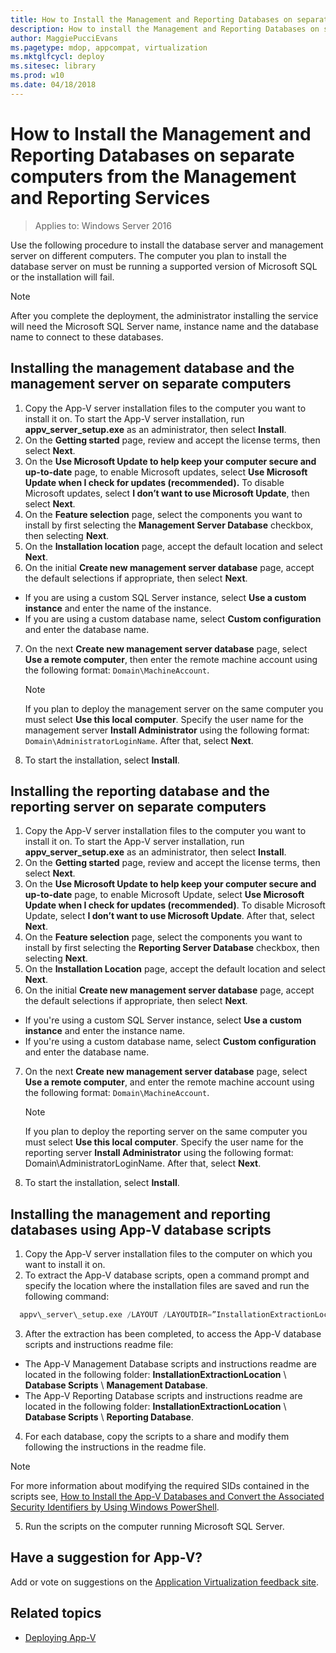 ```yaml
---
title: How to Install the Management and Reporting Databases on separate computers from the Management and Reporting Services (Windows 10)
description: How to install the Management and Reporting Databases on separate computers from the Management and Reporting Services.
author: MaggiePucciEvans
ms.pagetype: mdop, appcompat, virtualization
ms.mktglfcycl: deploy
ms.sitesec: library
ms.prod: w10
ms.date: 04/18/2018
---
```

# How to Install the Management and Reporting Databases on separate computers from the Management and Reporting Services

>Applies to: Windows Server 2016

Use the following procedure to install the database server and management server on different computers. The computer you plan to install the database server on must be running a supported version of Microsoft SQL or the installation will fail.

>[!NOTE]
>After you complete the deployment, the administrator installing the service will need the Microsoft SQL Server name, instance name and the database name to connect to these databases.

## Installing the management database and the management server on separate computers

1. Copy the App-V server installation files to the computer you want to install it on. To start the App-V server installation, run **appv\_server\_setup.exe** as an administrator, then select **Install**.
2. On the **Getting started** page, review and accept the license terms, then select **Next**.
3. On the **Use Microsoft Update to help keep your computer secure and up-to-date** page, to enable Microsoft updates, select **Use Microsoft Update when I check for updates (recommended).** To disable Microsoft updates, select **I don’t want to use Microsoft Update**, then select **Next**.
4. On the **Feature selection** page, select the components you want to install by first selecting the **Management Server Database** checkbox, then selecting **Next**.
5. On the **Installation location** page, accept the default location and select **Next**.
6. On the initial **Create new management server database** page, accept the default selections if appropriate, then select **Next**.
  * If you are using a custom SQL Server instance, select **Use a custom instance** and enter the name of the instance.
  * If you are using a custom database name, select **Custom configuration** and enter the database name.
7. On the next **Create new management server database** page, select **Use a remote computer**, then enter the remote machine account using the following format: ```Domain\MachineAccount```.

    >[!NOTE]
    >If you plan to deploy the management server on the same computer you must select **Use this local computer**. Specify the user name for the management server **Install Administrator** using the following format: ```Domain\AdministratorLoginName```. After that, select **Next**.
8. To start the installation, select **Install**.

## Installing the reporting database and the reporting server on separate computers

1. Copy the App-V server installation files to the computer you want to install it on. To start the App-V server installation, run **appv\_server\_setup.exe** as an administrator, then select **Install**.
2. On the **Getting started** page, review and accept the license terms, then select **Next**.
3. On the **Use Microsoft Update to help keep your computer secure and up-to-date** page, to enable Microsoft Update, select **Use Microsoft Update when I check for updates (recommended)**. To disable Microsoft Update, select **I don’t want to use Microsoft Update**. After that, select **Next**.
4. On the **Feature selection** page, select the components you want to install by first selecting the **Reporting Server Database** checkbox, then selecting **Next**.
5. On the **Installation Location** page, accept the default location and select **Next**.
6. On the initial **Create new management server database** page, accept the default selections if appropriate, then select **Next**.
 * If you're using a custom SQL Server instance, select **Use a custom instance** and enter the instance name.
 * If you're using a custom database name, select **Custom configuration** and enter the database name.
7. On the next **Create new management server database** page, select **Use a remote computer**, and enter the remote machine account using the following format: ```Domain\MachineAccount```.

    >[!NOTE]
    >If you plan to deploy the reporting server on the same computer you must select **Use this local computer**. Specify the user name for the reporting server **Install Administrator** using the following format: Domain\\AdministratorLoginName. After that, select **Next**.
8. To start the installation, select **Install**.

## Installing the management and reporting databases using App-V database scripts

1. Copy the App-V server installation files to the computer on which you want to install it on.
2. To extract the App-V database scripts, open a command prompt and specify the location where the installation files are saved and run the following command:

  ```SQL
    appv\_server\_setup.exe /LAYOUT /LAYOUTDIR=”InstallationExtractionLocation”
  ```
  
3. After the extraction has been completed, to access the App-V database scripts and instructions readme file:

 * The App-V Management Database scripts and instructions readme are located in the following folder: **InstallationExtractionLocation** \\ **Database Scripts** \\ **Management Database**.
 * The App-V Reporting Database scripts and instructions readme are located in the following folder: **InstallationExtractionLocation** \\ **Database Scripts** \\ **Reporting Database**.
4. For each database, copy the scripts to a share and modify them following the instructions in the readme file.

 >[!NOTE]
 >For more information about modifying the required SIDs contained in the scripts see, [How to Install the App-V Databases and Convert the Associated Security Identifiers by Using Windows PowerShell](appv-install-the-appv-databases-and-convert-the-associated-security-identifiers-with-powershell.md).
5. Run the scripts on the computer running Microsoft SQL Server.

## Have a suggestion for App-V?

Add or vote on suggestions on the [Application Virtualization feedback site](https://appv.uservoice.com/forums/280448-microsoft-application-virtualization).

## Related topics

* [Deploying App-V](appv-deploying-appv.md)